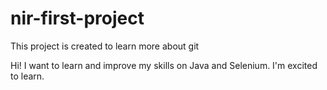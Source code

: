 # nir-first-project
This project is created to learn more about git

Hi!
I want to learn and improve my skills on Java and Selenium. I'm excited to learn.
